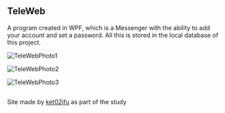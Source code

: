 
## TeleWeb

A program created in WPF, which is a Messenger with the ability to add your account and set a password. All this is stored in the local database of this project.

![TeleWebPhoto1](https://user-images.githubusercontent.com/76997094/117054661-28dac100-ad3c-11eb-83e1-e957db927b36.png)

![TeleWebPhoto2](https://user-images.githubusercontent.com/76997094/117054734-3ee88180-ad3c-11eb-9c9c-5d8497bb05b3.png)

![TeleWebPhoto3](https://user-images.githubusercontent.com/76997094/117054795-4d369d80-ad3c-11eb-854a-1c1910bef9e5.png)
##

Site made by [ket02jfu](https://github.com/ket02jfu) as part of the study
